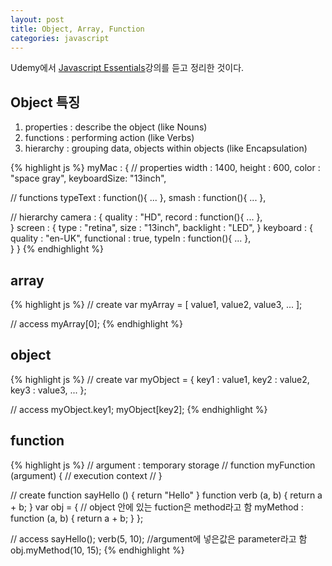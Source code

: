 ```yaml
---
layout: post
title: Object, Array, Function
categories: javascript
---
```

<div class="message">Udemy에서 <a href="https://www.udemy.com/javascript-essentials/" target="_blank">Javascript Essentials</a>강의를 듣고 정리한 것이다.</div>

## Object 특징
1. properties : describe the object (like Nouns)
2. functions : performing action (like Verbs)
3. hierarchy : grouping data, objects within objects (like Encapsulation)

{% highlight js %}
myMac : 
{
// properties
width : 1400,
height : 600,
color : "space gray",
keyboardSize: "13inch",

// functions
typeText : function(){ ... },
smash : function(){ ... },

// hierarchy
camera : {
          quality : "HD",
          record : function(){ ... },  
        }
screen : {
          type : "retina",
          size : "13inch",
          backlight : "LED",
        }
keyboard : {
          quality : "en-UK",
          functional : true,
          typeIn : function(){ ... },   
        }
}
{% endhighlight %}

## array
{% highlight js %}
// create
var myArray = [
  value1,
  value2,
  value3,
  ...
];

// access
myArray[0];
{% endhighlight %}

## object
{% highlight js %}
// create
var myObject = {
  key1 : value1,
  key2 : value2,
  key3 : value3,
  ...
};

// access
myObject.key1;
myObject[key2];
{% endhighlight %}

## function
{% highlight js %}
// argument : temporary storage
// function myFunction (argument) {
//   execution context
// }

// create
function sayHello () {
  return "Hello"
}
function verb (a, b) {
  return a + b;
} 
var obj = {
  // object 안에 있는 fuction은 method라고 함
  myMethod : function (a, b) {
    return a + b;
  }
};

// access
sayHello();
verb(5, 10);  //argument에 넣은값은 parameter라고 함
obj.myMethod(10, 15);
{% endhighlight %}